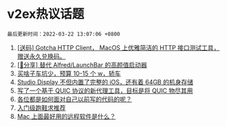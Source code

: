 # v2ex热议话题

`最后更新时间：2022-03-22 13:07:06 +0800`

1. [[送码] Gotcha HTTP Client， MacOS 上优雅简洁的 HTTP 接口测试工具，赠送永久兑换码。](https://www.v2ex.com/t/841834)
1. [[📣分享] 替代 Alfred/LaunchBar 的高颜值启动器](https://www.v2ex.com/t/841912)
1. [买啥子车坑少，预算 10-15 个 w，轿车](https://www.v2ex.com/t/841911)
1. [Studio Display 不但内置了完整的 iOS，还有着 64GB 的机身存储](https://www.v2ex.com/t/841927)
1. [写了一个基于 QUIC 协议的新代理工具，目标是将 QUIC 物尽其用](https://www.v2ex.com/t/841851)
1. [各位都是如何面对自己以前写的代码的呢？](https://www.v2ex.com/t/841967)
1. [入门级跑鞋求推荐](https://www.v2ex.com/t/842023)
1. [Mac 上面最好用的远程软件是什么？](https://www.v2ex.com/t/841933)

